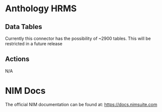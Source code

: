 # Anthology HRMS

## Data Tables
Currently this connector has the possibility of ~2900 tables. This will be restricted in a future release


## Actions
N/A

# NIM Docs
The official NIM documentation can be found at: https://docs.nimsuite.com
